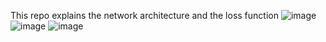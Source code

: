 This repo explains the network architecture and the loss function
![image](https://github.com/zhihao0611/Part-of-the-Code/blob/main/results/result1.PNG)
![image](https://github.com/zhihao0611/Part-of-the-Code/blob/main/results/result2.PNG)
![image](https://github.com/zhihao0611/Part-of-the-Code/blob/main/results/result3.PNG)
